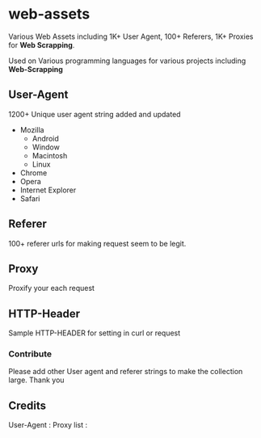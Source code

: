 # web-assets
Various Web Assets including 1K+ User Agent, 100+ Referers, 1K+ Proxies for **Web Scrapping**.

Used on Various programming languages for various projects including **Web-Scrapping**
## User-Agent
1200+ Unique user agent string added and updated
 - Mozilla
   - Android
   - Window
   - Macintosh
   - Linux
 - Chrome
 - Opera
 - Internet Explorer
 - Safari
## Referer
100+ referer urls for making request seem to be legit.
## Proxy
Proxify your each request
## HTTP-Header
Sample HTTP-HEADER for setting in curl or request
### Contribute
Please add other User agent and referer strings to make the collection large.
Thank you

## Credits
User-Agent :
Proxy list :
